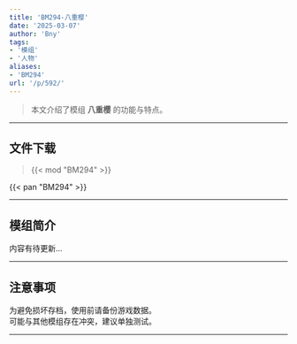 ```yaml
---
title: 'BM294-八重樱'
date: '2025-03-07'
author: 'Bny'
tags:
- '模组'
- '人物'
aliases:
- 'BM294'
url: '/p/592/'
---
```


> 本文介绍了模组 **八重樱** 的功能与特点。

---

## 文件下载  

> {{< mod "BM294" >}}  

{{< pan "BM294" >}}  

---

## 模组简介

>  
内容有待更新...  

---

## 注意事项

>  
为避免损坏存档，使用前请备份游戏数据。  
可能与其他模组存在冲突，建议单独测试。  

---

